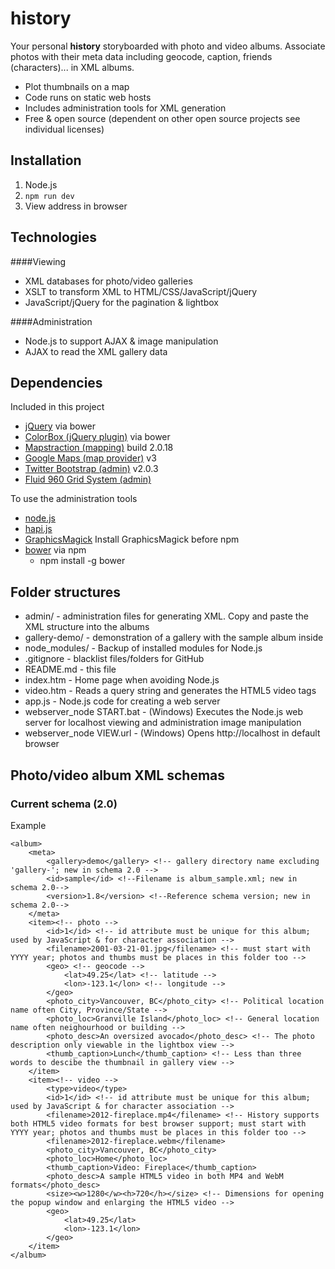 history
=======

Your personal **history** storyboarded with photo and video albums.  Associate photos with their meta data including geocode, caption, friends (characters)... in XML albums.
* Plot thumbnails on a map
* Code runs on static web hosts
* Includes administration tools for XML generation
* Free & open source (dependent on other open source projects see individual licenses)

Installation
------
1. Node.js
1. `npm run dev`
1. View address in browser

Technologies
------
####Viewing
* XML databases for photo/video galleries
* XSLT to transform XML to HTML/CSS/JavaScript/jQuery
* JavaScript/jQuery for the pagination & lightbox

####Administration
* Node.js to support AJAX & image manipulation
* AJAX to read the XML gallery data


Dependencies
------
Included in this project
* [jQuery](http://jquery.com/) via bower
* [ColorBox (jQuery plugin)](http://www.jacklmoore.com/colorbox) via bower
* [Mapstraction (mapping)](http://mapstraction.com/) build 2.0.18
* [Google Maps (map provider)](https://developers.google.com/maps/) v3
* [Twitter Bootstrap (admin)](http://twitter.github.com/bootstrap/) v2.0.3
* [Fluid 960 Grid System (admin)](http://www.designinfluences.com/fluid960gs/)

To use the administration tools
* [node.js](http://nodejs.org/)
* [hapi.js](http://hapijs.org/)
* [GraphicsMagick](https://www.npmjs.com/package/gm) Install GraphicsMagick before npm
* [bower](http://bower.io/) via npm
	* npm install -g bower

Folder structures
-------
* admin/ - administration files for generating XML.  Copy and paste the XML structure into the albums
* gallery-demo/ - demonstration of a gallery with the sample album inside
* node_modules/ - Backup of installed modules for Node.js
* .gitignore - blacklist files/folders for GitHub
* README.md - this file
* index.htm - Home page when avoiding Node.js
* video.htm - Reads a query string and generates the HTML5 video tags
* app.js - Node.js code for creating a web server
* webserver_node START.bat - (Windows) Executes the Node.js web server for localhost viewing and administration image manipulation
* webserver_node VIEW.url - (Windows) Opens http://localhost in default browser

Photo/video album XML schemas
-------
### Current schema (2.0)

Example

	<album>
		<meta>
			<gallery>demo</gallery> <!-- gallery directory name excluding 'gallery-'; new in schema 2.0 -->
			<id>sample</id> <!--Filename is album_sample.xml; new in schema 2.0-->
			<version>1.8</version> <!--Reference schema version; new in schema 2.0-->
		</meta>
		<item><!-- photo -->
			<id>1</id> <!-- id attribute must be unique for this album; used by JavaScript & for character association -->
			<filename>2001-03-21-01.jpg</filename> <!-- must start with YYYY year; photos and thumbs must be places in this folder too -->
			<geo> <!-- geocode -->
				<lat>49.25</lat> <!-- latitude -->
				<lon>-123.1</lon> <!-- longitude -->
			</geo>
			<photo_city>Vancouver, BC</photo_city> <!-- Political location name often City, Province/State -->
			<photo_loc>Granville Island</photo_loc> <!-- General location name often neighourhood or building -->
			<photo_desc>An oversized avocado</photo_desc> <!-- The photo description only viewable in the lightbox view -->
			<thumb_caption>Lunch</thumb_caption> <!-- Less than three words to descibe the thumbnail in gallery view -->
		</item>
		<item><!-- video -->
			<type>video</type>
			<id>1</id> <!-- id attribute must be unique for this album; used by JavaScript & for character association -->
			<filename>2012-fireplace.mp4</filename> <!-- History supports both HTML5 video formats for best browser support; must start with YYYY year; photos and thumbs must be places in this folder too -->
			<filename>2012-fireplace.webm</filename>
			<photo_city>Vancouver, BC</photo_city>
			<photo_loc>Home</photo_loc>
			<thumb_caption>Video: Fireplace</thumb_caption>
			<photo_desc>A sample HTML5 video in both MP4 and WebM formats</photo_desc>
			<size><w>1280</w><h>720</h></size> <!-- Dimensions for opening the popup window and enlarging the HTML5 video -->
			<geo>
				<lat>49.25</lat>
				<lon>-123.1</lon>
			</geo>
		</item>
	</album>

